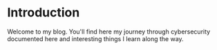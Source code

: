 # Introduction

Welcome to my blog. You'll find here my journey through cybersecurity documented here and interesting things I learn along the way.
